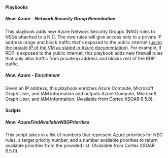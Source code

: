 
#### Playbooks
##### New: Azure - Network Security Group Remediation
This playbook adds new Azure Network Security Groups (NSG) rules to NSGs attached to a NIC. The new rules will give access only to a private IP address range and block traffic that's exposed to the public internet ([using the private IP of the VM as stated in Azure documentation](https://learn.microsoft.com/en-us/azure/virtual-network/network-security-groups-overview)). For example, if RDP is exposed to the public internet, this playbook adds new firewall rules that only allos traffic from private ip address and blocks rest of the RDP traffic.
##### New: Azure - Enrichment
Given an IP address, this playbook enriches Azure Compute, Microsoft Graph User, and IAM information and outputs Azure Compute, Microsoft Graph User, and IAM information. (Available from Cortex XSOAR 6.5.0).

#### Scripts
##### New: AzureFindAvailableNSGPriorities
This script takes in a list of numbers that represent Azure priorities for NSG rules, a target priority number, and a number available priorities to return available priorities from the provided list.  (Available from Cortex XSOAR 6.5.0).
